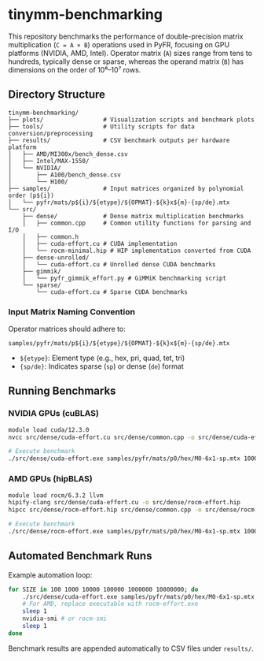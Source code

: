 # tinymm-benchmarking

This repository benchmarks the performance of double-precision matrix multiplication (`C = A × B`) operations used in PyFR, focusing on GPU platforms (NVIDIA, AMD, Intel). Operator matrix (`A`) sizes range from tens to hundreds, typically dense or sparse, whereas the operand matrix (`B`) has dimensions on the order of 10⁶–10⁷ rows.

## Directory Structure

```
tinymm-benchmarking/
├── plots/                 # Visualization scripts and benchmark plots
├── tools/                 # Utility scripts for data conversion/preprocessing
├── results/               # CSV benchmark outputs per hardware platform
│   ├── AMD/MI300x/bench_dense.csv
│   ├── Intel/MAX-1550/
│   └── NVIDIA/
│       ├── A100/bench_dense.csv
│       └── H100/
├── samples/               # Input matrices organized by polynomial order (p${i})
│   └── pyfr/mats/p${i}/${etype}/${OPMAT}-${k}x${m}-{sp/de}.mtx
└── src/
    ├── dense/             # Dense matrix multiplication benchmarks
    │   ├── common.cpp     # Common utility functions for parsing and I/O
    │   ├── common.h
    │   ├── cuda-effort.cu # CUDA implementation
    │   └── rocm-minimal.hip # HIP implementation converted from CUDA
    ├── dense-unrolled/
    │   └── cuda-effort.cu # Unrolled dense CUDA benchmarks
    ├── gimmik/
    │   └── pyfr_gimmik_effort.py # GiMMiK benchmarking script
    └── sparse/
        └── cuda-effort.cu # Sparse CUDA benchmarks
```

### Input Matrix Naming Convention

Operator matrices should adhere to:
```
samples/pyfr/mats/p${i}/${etype}/${OPMAT}-${k}x${m}-{sp/de}.mtx
```
- `${etype}`: Element type (e.g., hex, pri, quad, tet, tri)
- `{sp/de}`: Indicates sparse (`sp`) or dense (`de`) format

## Running Benchmarks

### NVIDIA GPUs (cuBLAS)

```bash
module load cuda/12.3.0
nvcc src/dense/cuda-effort.cu src/dense/common.cpp -o src/dense/cuda-effort.exe -lcublas

# Execute benchmark
./src/dense/cuda-effort.exe samples/pyfr/mats/p0/hex/M0-6x1-sp.mtx 10000000 1000
```

### AMD GPUs (hipBLAS)

```bash
module load rocm/6.3.2 llvm
hipify-clang src/dense/cuda-effort.cu -o src/dense/rocm-effort.hip
hipcc src/dense/rocm-effort.hip src/dense/common.cpp -o src/dense/rocm-effort.exe -lrocblas

# Execute benchmark
./src/dense/rocm-effort.exe samples/pyfr/mats/p0/hex/M0-6x1-sp.mtx 10000000 1000
```

## Automated Benchmark Runs

Example automation loop:
```bash
for SIZE in 100 1000 10000 100000 1000000 10000000; do
    ./src/dense/cuda-effort.exe samples/pyfr/mats/p0/hex/M0-6x1-sp.mtx $SIZE 1000
    # For AMD, replace executable with rocm-effort.exe
    sleep 1
    nvidia-smi # or rocm-smi
    sleep 1
done
```

Benchmark results are appended automatically to CSV files under `results/`.

